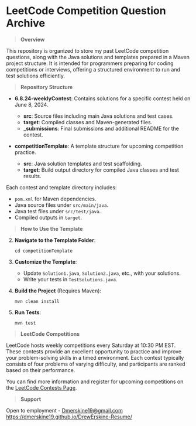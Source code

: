 
# LeetCode Competition Question Archive

> **Overview**

This repository is organized to store my past LeetCode competition questions, along with the Java solutions and templates prepared in a Maven project structure. It is intended for programmers preparing for coding competitions or interviews, offering a structured environment to run and test solutions efficiently.

> **Repository Structure**

- **6.8.24-weeklyContest**: Contains solutions for a specific contest held on June 8, 2024.
  - **src**: Source files including main Java solutions and test cases.
  - **target**: Compiled classes and Maven-generated files.
  - **_submissions**: Final submissions and additional README for the contest.

- **competitionTemplate**: A template structure for upcoming competition practice.
  - **src**: Java solution templates and test scaffolding.
  - **target**: Build output directory for compiled Java classes and test results.

Each contest and template directory includes:
- `pom.xml` for Maven dependencies.
- Java source files under `src/main/java`.
- Java test files under `src/test/java`.
- Compiled outputs in `target`.

> **How to Use the Template**

2. **Navigate to the Template Folder**:
   ```
   cd competitionTemplate
   ```

3. **Customize the Template**:
   - Update `Solution1.java`, `Solution2.java`, etc., with your solutions.
   - Write your tests in `TestSolutions.java`.

4. **Build the Project** (Requires Maven):
   ```
   mvn clean install
   ```

5. **Run Tests**:
   ```
   mvn test
   ```

> **LeetCode Competitions**

LeetCode hosts weekly competitions every Saturday at 10:30 PM EST. These contests provide an excellent opportunity to practice and improve your problem-solving skills in a timed environment. Each contest typically consists of four problems of varying difficulty, and participants are ranked based on their performance.

You can find more information and register for upcoming competitions on the [LeetCode Contests Page](https://leetcode.com/contest/).


> **Support**

Open to employment - Dmerskine19@gmail.com 
https://dmerskine19.github.io/DrewErskine-Resume/

